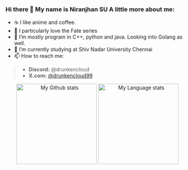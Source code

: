 ### Hi there 👋 My name is Niranjhan SU A little more about me:

- ☕ I like anime and coffee.
- 🫡 I particularly love the Fate series
- 🔭 I’m mostly program in C++, python and java. Looking into Golang as well.
- 🌱 I’m currently studying at Shiv Nadar University Chennai
- 📫 How to reach me:
> - **Discord:** @drunkencloud
> - **X.com:** [@drunkencloud99](https://x.com/drunkencloud99)

<div align="center"> 
  <img 
    src="https://github-readme-stats-drunkencloud.vercel.app/api?username=drunkencloud&rank_icon=percentile&show_icons=true&theme=transparent&show=reviews&count_private=true&role=OWNER,ORGANIZATION_MEMBER,COLLABORATOR"
    alt="My Github stats"
    height="220"
  />
  <img 
    src="https://github-readme-stats-drunkencloud.vercel.app/api/top-langs/?username=drunkencloud&hide=html,css,Jupyter+Notebook&theme=transparent&layout=donut&role=OWNER,ORGANIZATION_MEMBER"
    alt="My Language stats"
    height="220"
  />
</div>
